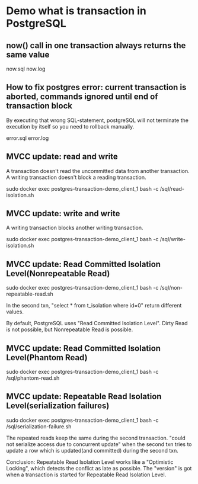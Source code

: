 # Demo what is transaction in PostgreSQL

## now() call in one transaction always returns the same value

now.sql
now.log


## How to fix postgres error: current transaction is aborted, commands ignored until end of transaction block

By executing that wrong SQL-statement, postgreSQL will not terminate the execution by itself so you need to rollback manually.

error.sql
error.log

## MVCC update: read and write

A transaction doesn't read the uncommitted data from another transaction.
A writing transaction doesn't block a reading transaction.

sudo docker exec postgres-transaction-demo_client_1 bash -c /sql/read-isolation.sh

## MVCC update: write and write

A writing transaction blocks another writing transaction.

sudo docker exec postgres-transaction-demo_client_1 bash -c /sql/write-isolation.sh

## MVCC update: Read Committed Isolation Level(Nonrepeatable Read)

sudo docker exec postgres-transaction-demo_client_1 bash -c /sql/non-repeatable-read.sh

In the second txn, "select * from t_isolation where id=0" return different values.

By default, PostgreSQL uses "Read Committed Isolation Level".
Dirty Read is not possible, but Nonrepeatable Read is possible.

## MVCC update: Read Committed Isolation Level(Phantom Read)

sudo docker exec postgres-transaction-demo_client_1 bash -c /sql/phantom-read.sh

## MVCC update: Repeatable Read Isolation Level(serialization failures)

sudo docker exec postgres-transaction-demo_client_1 bash -c /sql/serialization-failure.sh

The repeated reads keep the same during the second transaction.
"could not serialize access due to concurrent update" when the second txn tries to update a row which is updated(and committed) during the second txn.

Conclusion:
Repeatable Read Isolation Level works like a "Optimistic Locking", which detects the conflict as late as possible.
The "version" is got when a transaction is started for Repeatable Read Isolation Level.
